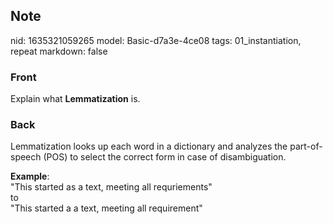 ## Note
nid: 1635321059265
model: Basic-d7a3e-4ce08
tags: 01_instantiation, repeat
markdown: false

### Front
Explain what <b>Lemmatization</b> is.

### Back
Lemmatization looks up each word in a dictionary and analyzes the
part-of-speech (POS) to select the correct form in case of
disambiguation.
<div>
  <b>Example</b>:
</div>
<div>
  "This started as a text, meeting all requriements"
</div>
<div>
  to
</div>
<div>
  "This started a a text, meeting all requirement"
</div>

